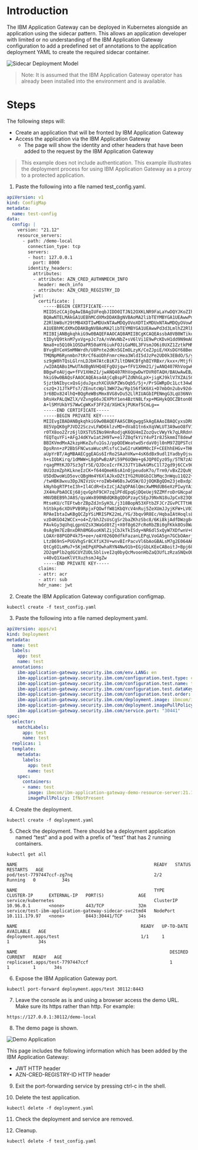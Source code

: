 # Introduction
The IBM Application Gateway can be deployed in Kubernetes alongside an application using the sidecar pattern. This allows an application developer with limited or no understanding of the IBM Application Gateway configuration to add a predefined set of annotations to the application deployment YAML to create the required sidecar container.

![Sidecar Deployment Model](images/operator-sidecar.png)

> Note: It is assumed that the IBM Application Gateway operator has already been installed into the environment and is available.

# Steps

The following steps will:

* Create an application that will be fronted by IBM Application Gateway
* Access the application via the IBM Application Gateway
	* The page will show the identity and other headers that have been added to the request by the IBM Application Gateway

> This example does not include authentication. This example illustrates the deployment process for using IBM Application Gateway as a proxy to a protected application. 

1. Paste the following into a file named test\_config.yaml.

```yaml
apiVersion: v1
kind: ConfigMap
metadata:
  name: test-config
data:
  config: |
    version: "21.12"
    resource_servers:
      - path: /demo-local
        connection_type: tcp
        servers:
        - host: 127.0.0.1
          port: 8000
        identity_headers:
          attributes:
          - attribute: AZN_CRED_AUTHNMECH_INFO
            header: mech_info
          - attribute: AZN_CRED_REGISTRY_ID
          jwt:
            certificate: |
              -----BEGIN CERTIFICATE-----
              MIIDSzCCAjOgAwIBAgIUFeqbJIDD0ITJN12OXKLNR9FaLaYwDQYJKoZIhvcNAQEL
              BQAwNTELMAkGA1UEBhMCdXMxDDAKBgNVBAoMA2libTEYMBYGA1UEAwwPd3d3Lmlh
              Z2RlbW8uY29tMB4XDTIwMDUxNTAwMDQyOVoXDTIxMDUxNTAwMDQyOVowNTELMAkG
              A1UEBhMCdXMxDDAKBgNVBAoMA2libTEYMBYGA1UEAwwPd3d3LmlhZ2RlbW8uY29t
              MIIBIjANBgkqhkiG9w0BAQEFAAOCAQ8AMIIBCgKCAQEAssbA0VB0WTikufBOVaUC
              tIDyVQ9tknM7yxVg+pJc7zA/nVWvNbZ+sV6lVi1E9wPcKDvH1dd9N9mAOK9E1/KK
              Nma8+o5Q10k1OSDaPR50aHY6iukFOJiGaM0L3FVsmJO6i0UXZ1ZztkPHM3xEE6rm
              BYvgBYCeHSmMNWrdh/U8Pnte2dKn5GImOLzyK/CeZJpiE/HXsDGY68BedAQSClZn
              TMQNpM6Rynmbn7tRrCf6aUDhFnmrcHea3WldI5dJzPe2UD0k3EBdO/S/yA6bEZ5/
              sz9gW0hTQsLGlrnLDJbH7AtcBiK7iltDNHCBfghBIYRBxr/kxx+/MtjfCWlKWKwU
              /wIDAQABo1MwUTAdBgNVHQ4EFgQUjqw+fFV1XHm21/jwANQ407RhVogwHwYDVR0j
              BBgwFoAUjqw+fFV1XHm21/jwANQ407RhVogwDwYDVR0TAQH/BAUwAwEB/zANBgkq
              hkiG9w0BAQsFAAOCAQEAsa4AjCqBspPlZdNhGLpX+jigKJ9klV7XZAi5C7CbM1uj
              SjztbNIbycxQsGjduJgxzhXCUUkPZWsOqb5/5j+/PrSGWRpDc1Lct34wDWYP2gHJ
              cszQ+J1JTkPTs7/ZEnutcWpl3WH72w/Rp156fSK6Xi+D7mbOn2ubv92d4YO3aXHE
              3r6BDx824lhQ+BQgReWBsMmx8VG8vDu52LlRIUAGbIPENmgG3LqU36NVdqAzAlTI
              bRsHxPALQWZlX/VZvng66vJEXPhY1en4BztN8Lfxp+MGHykQOCZBton0bndIjF4b
              A+lSMYUkbYS7WwCgWKxF3FF2d/XGHCkjPUKmf5CmLg==
              -----END CERTIFICATE-----
              -----BEGIN PRIVATE KEY-----
              MIIEvgIBADANBgkqhkiG9w0BAQEFAASCBKgwggSkAgEAAoIBAQCyxsDRUHRZOKS5
              8E5VpQK0gPJVD22SczvLFWD6klzvMD+dVa81tn6xXqVWLUT3A9woO8fV13032YA4
              r0TX8oo2Zrz6jlDXSTU5INo9HnRodjqK6QU4mIZozQvcVWyYk7qLRRdnVnO2Q8cz
              fEQTquYFi+AFgJ4dKYw1at2H9Tw+e17Z0qfkYiY4vPIr8J5kmmIT8dewMZjrwF50
              BBIKVmdMxA2kzpHKeZufu1GsJ/ppQOEWeatwd5rdaV0jl0nM97ZQPSTcQF079L/I
              DpsRnn+zP2BbSFNCwsaWucsMlsfsC1wGIruKW0M0cIF+CEEhhEHGv+THH78y2N8J
              aUpYrBT/AgMBAAECggEAGs6IrRo2SAahVKw+4sK6dBx9udl1YadbyOjswMXfn5IJ
              h+sIObKirq/1dMWW+L8gbPwBzAPi59P6UQWe+g6JQP0Iyz05y/5TN7zAXLfLVrqb
              rqagPMtKJD7Sz3gTr5E/QJDcoIcrFKJ3JTY18wkGMsC1l72gd9j6CCx9CVzxaqDO
              0U1OzmZphKLkneIzCK+f644QmeK6sA1nOjpeudoK7o/Trm9/vBxZ2QuNjjw3LuOB
              U5DdDwoWiD5ovcQBgHm4Y6XlAJkxDZtIYG2RU8GbICbMqc3nWqu11Q22+lCUAX5z
              /twHBK8wxu3DpJNIVzUc+roIWb4W6BsJwO5W/OJjOQKBgQDm23jeBxdp7jpbwsOW
              kNyhbgRTPteI3h+Il4CdR+ExIzCjAZqOPA6lQmcXwMMdUB6eXzPIwyYAi/8IJ4Wt
              JX4HuPbAOCEj68jqvGphF9CH7zq1PFdEpqGjDQeUej9ZZMfroDrGNcpahzoV8yov
              HNVDBEB9hJA8S/qyaWx890NBdQKBgQDGPzayCSEpJ9NxN18uJpCx823QGGFQ3316
              MtseKU/cTEFtwbrZBpZdJnSyH3L/j318BopN53XFtbZFJCrZGvPCTTtHUj1Y+FHQ
              hStbkp6cXDVPVB9RpjxFQOwffW81KbQYcV4nRuj5ZeXUmJJyjKFW+LV03UOb2nFx
              RPAeIbtaIwKBgQCZpYSiMRISPK22mL/YG/3bqv9R8Ec/HqbaIAtHoqlsLMGYG98j
              vzD4KGO42WCCx+o4+Z/bhJZsUsCgSr2baZKhzSbc8/6Ki8kjAdfDWzg84KmwKcLj
              PAvkGy3qUhqLgpnUZsX3WaGd8tZj+X0f8g62FcReRbZBi0gFKkk8Os0WaQKBgDzH
              0sAg9m7EzBnxDRh8MG6uoKNlZijCbJkTkISdy+NR6dl5xQyW7XDfwnV+GObrmmB1
              LOAXr88PGDP4k75+ee+/eAY026Q0dfkFazanLEPqLVoGA5gn7GCbOAmrjnXxNEsu
              LtzB69nS+PUGVhgSr8CXfiK3V+wnvBIrPacvVl6bAoGBALsM7g2E064AKg1v7IJt
              QtCg0ILmMu7+5KjmEPqXPOwhaRYN4Nw91b+EGjGbLKEeCABoitJ+Bpj68pKtkw19
              2D2qmPlb2qdGCUYZUDLSbliveI2q0byQcMvoonHbZaQ3UfLzRzaSNQxOUgU+BXGJ
              v40vQ1XaeKlVtXuzhsmJ4gZw
              -----END PRIVATE KEY-----
            claims:
            - attr: acr
            - attr: sub
            hdr_name: jwt
```

2. Create the IBM Application Gateway configuration configmap.

```shell
kubectl create -f test_config.yaml
```

3. Paste the following into a file named deployment.yaml.

```yaml
apiVersion: apps/v1
kind: Deployment
metadata:
  name: test
  labels:
    app: test
    name: test
  annotations:
    ibm-application-gateway.security.ibm.com/env.LANG: en
    ibm-application-gateway.security.ibm.com/configuration.test.type: configmap
    ibm-application-gateway.security.ibm.com/configuration.test.name: test-config
    ibm-application-gateway.security.ibm.com/configuration.test.dataKey: config
    ibm-application-gateway.security.ibm.com/configuration.test.order: "1"
    ibm-application-gateway.security.ibm.com/deployment.image: ibmcom/ibm-application-gateway:21.12.0
    ibm-application-gateway.security.ibm.com/deployment.imagePullPolicy: IfNotPresent
    ibm-application-gateway.security.ibm.com/service.port: "30441"
spec:
  selector:
    matchLabels:
      app: test
      name: test
  replicas: 1
  template:
    metadata:
      labels:
        app: test
        name: test
    spec:
      containers:
      - name: test
        image: ibmcom/ibm-application-gateway-demo-resource-server:21.12.0
        imagePullPolicy: IfNotPresent
```

4. Create the deployment.

```shell
kubectl create -f deployment.yaml
```

5. Check the deployment. There should be a deployment application named “test” and a pod with a prefix of “test” that has 2 running containers.

```shell
kubectl get all

NAME                                                    READY   STATUS    RESTARTS   AGE
pod/test-7797447ccf-zg7nq                               2/2     Running   0          34s

NAME                                                    TYPE        CLUSTER-IP      EXTERNAL-IP   PORT(S)             AGE
service/kubernetes                                      ClusterIP   10.96.0.1       <none>        443/TCP             32m
service/test-ibm-application-gateway-sidecar-svc2tmd4   NodePort    10.111.179.97   <none>        8443:30441/TCP      34s

NAME                                               READY   UP-TO-DATE   AVAILABLE   AGE
deployment.apps/test                               1/1     1            1           34s

NAME                                                          DESIRED   CURRENT   READY   AGE
replicaset.apps/test-7797447ccf                               1         1         1       34s
```

6. Expose the IBM Application Gateway port.

```shell
kubectl port-forward deployment.apps/test 30112:8443
```

7. Leave the console as is and using a browser access the demo URL. Make sure its https rather than http.  For example:

```
https://127.0.0.1:30112/demo-local
```

8. The demo page is shown. 

![Demo Application](images/intro-generic-demoapp-sidecar.png)

This page includes the following information which has been added by the IBM Application Gateway:

 * JWT HTTP header
 * AZN-CRED-REGISTRY-ID HTTP header 

9. Exit the port-forwarding service by pressing ctrl-c in the shell.

10. Delete the test application.

```shell
kubectl delete -f deployment.yaml
```

11. Check the deployment and service are removed.

12. Cleanup.

```shell
kubectl delete -f test_config.yaml
```
